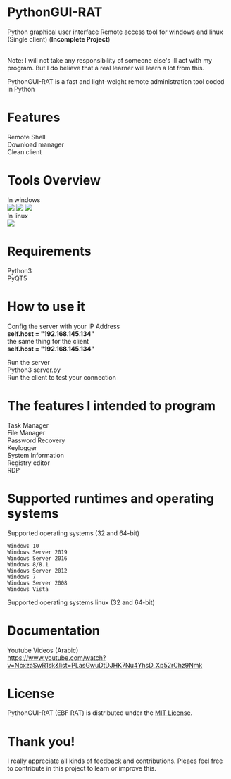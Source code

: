 # PythonGUI-RAT
Python graphical user interface Remote access tool for windows and linux (Single client) (<b>Incomplete Project</b>)<br/><br/>

Note: I will not take any responsibility of someone else's ill act with my program. But I do believe that a real learner will learn a lot from this.<br/>

PythonGUI-RAT is a fast and light-weight remote administration tool coded in Python<br/>

# Features

Remote Shell<br/>
Download manager<br/>
Clean client<br/>

# Tools Overview
In windows<br />
<img src="https://1.bp.blogspot.com/-o5dhyiOh1SI/Xz7ypHTYcFI/AAAAAAAAAbI/al82rnmEOJkda5LiLb4WId-4DeN4JWQDQCLcBGAsYHQ/s638/1.JPG"></img>
<img src="https://1.bp.blogspot.com/-1Bh4Vl5WLdY/Xz7ypKJQMqI/AAAAAAAAAbE/RBjucGVAyj0w4M6KCgYGt8P6N1znufk5wCLcBGAsYHQ/s630/2.JPG"></img>
<img src="https://1.bp.blogspot.com/-SyuNjsdfSPg/Xz7ypNX0zqI/AAAAAAAAAbA/nkc6HCS78-g0CLe02yghk4CEvTYav6nlwCLcBGAsYHQ/s635/3.JPG"></img>
<br />In linux<br />
<img src="https://1.bp.blogspot.com/-kwIQOM7dFeU/Xz7ypnwep5I/AAAAAAAAAbM/rk4w0p9Hmnw_AdVWoS9KN_wR8sFls0HlACLcBGAsYHQ/s641/4.JPG"></img>
# Requirements
Python3<br />
PyQT5

# How to use it
Config the server with your IP Address<br />
<b>self.host = "192.168.145.134"</b><br />
the same thing for the client<br />
<b>self.host = "192.168.145.134"</b><br />

Run the server <br />
Python3 server.py<br />
Run the client to test your connection<br />
# The features I intended to program

Task Manager<br/>
File Manager<br/>
Password Recovery<br/>
Keylogger<br/>
System Information<br/>
Registry editor<br/>
RDP<br/>

# Supported runtimes and operating systems

Supported operating systems (32 and 64-bit)

    Windows 10
    Windows Server 2019
    Windows Server 2016
    Windows 8/8.1
    Windows Server 2012
    Windows 7
    Windows Server 2008
    Windows Vista

Supported operating systems linux (32 and 64-bit)

# Documentation
Youtube Videos (Arabic)<br />
https://www.youtube.com/watch?v=NcxzaSwR1sk&list=PLasGwuDtDJHK7Nu4YhsD_Xp52rChz9Nmk

# License

PythonGUI-RAT (EBF RAT) is distributed under the <a href="https://fr.wikipedia.org/wiki/Licence_MIT">MIT License</a>.

# Thank you!

I really appreciate all kinds of feedback and contributions. Pleaes feel free to contribute in this project to learn or improve this.


